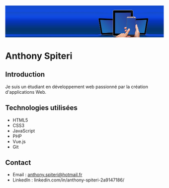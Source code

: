 ![Ma bannière](https://github.com/anthony0467/anthony0467/blob/main/banner.jpg)


# Anthony Spiteri

## Introduction

Je suis un étudiant en développement web passionné par la création d'applications Web.
## Technologies utilisées

- HTML5
- CSS3
- JavaScript
- PHP
- Vue.js
- Git

## Contact

- Email : anthony.spiteri@hotmail.fr
- LinkedIn : linkedin.com/in/anthony-spiteri-2a9147186/
